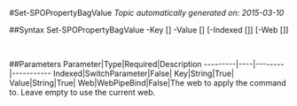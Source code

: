 #Set-SPOPropertyBagValue
*Topic automatically generated on: 2015-03-10*


##Syntax
    Set-SPOPropertyBagValue -Key [<String>] -Value [<String>] [-Indexed [<SwitchParameter>]] [-Web [<WebPipeBind>]]

&nbsp;

##Parameters
Parameter|Type|Required|Description
---------|----|--------|-----------
Indexed|SwitchParameter|False|
Key|String|True|
Value|String|True|
Web|WebPipeBind|False|The web to apply the command to. Leave empty to use the current web.
